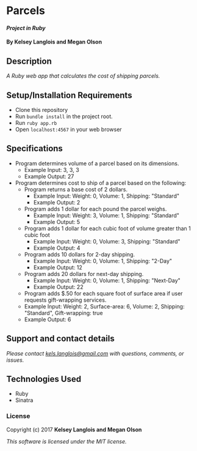 # Parcels

#### _Project in Ruby_

#### By Kelsey Langlois and Megan Olson

## Description

_A Ruby web app that calculates the cost of shipping parcels._

## Setup/Installation Requirements

* Clone this repository
* Run ```bundle install``` in the project root.
* Run ```ruby app.rb```
* Open ```localhost:4567``` in your web browser

## Specifications

* Program determines volume of a parcel based on its dimensions.
  * Example Input: 3, 3, 3
  * Example Output: 27
* Program determines cost to ship of a parcel based on the following:
  * Program returns a base cost of 2 dollars.
    * Example Input: Weight: 0, Volume: 1, Shipping: "Standard"
    * Example Output: 2
  * Program adds 1 dollar for each pound the parcel weighs.
    * Example Input: Weight: 3, Volume: 1, Shipping: "Standard"
    * Example Output: 5
  * Program adds 1 dollar for each cubic foot of volume greater than 1 cubic foot
    * Example Input: Weight: 0, Volume: 3, Shipping: "Standard"
    * Example Output: 4
  * Program adds 10 dollars for 2-day shipping.
    * Example Input: Weight: 0, Volume: 1, Shipping: "2-Day"
    * Example Output: 12
  * Program adds 20 dollars for next-day shipping.
    * Example Input: Weight: 0, Volume: 1, Shipping: "Next-Day"
    * Example Output: 22
  * Program adds $.50 for each square foot of surface area if user requests gift-wrapping services.
  * Example Input: Weight: 2, Surface-area: 6, Volume: 2, Shipping: "Standard", Gift-wrapping: true
  * Example Output: 6

## Support and contact details

_Please contact [kels.langlois@gmail.com](mailto:kels.langlois@gmail.com) with questions, comments, or issues._

## Technologies Used

* Ruby
* Sinatra

### License

Copyright (c) 2017 **Kelsey Langlois and Megan Olson**

*This software is licensed under the MIT license.*
